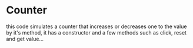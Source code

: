 # Counter
this code simulates a counter that increases or decreases one to the value by it's method, it has a constructor and a few methods such as click, reset and get value...
